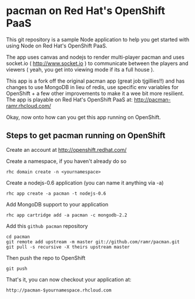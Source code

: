 pacman on Red Hat's OpenShift PaaS
==================================
This git repository is a sample Node application to help you get started
with using Node on Red Hat's OpenShift PaaS.

The app uses canvas and nodejs to render multi-player pacman and uses 
socket.io ( http://www.socket.io ) to communicate between the players and
viewers ( yeah, you get into viewing mode if its a full house ).

This app is a fork off the original pacman app (great job tjgillies!!) and
has changes to use MongoDB in lieu of redis, use specific env variables
for OpenShift + a few other improvements to make it a wee bit more
resilient. The app is playable on Red Hat's OpenShift PaaS at:
     http://pacman-ramr.rhcloud.com/


Okay, now onto how can you get this app running on OpenShift.

Steps to get pacman running on OpenShift
-------

Create an account at http://openshift.redhat.com/

Create a namespace, if you haven't already do so

    rhc domain create -n <yournamespace>

Create a nodejs-0.6 application (you can name it anything via -a)

    rhc app create -a pacman -t nodejs-0.6

Add MongoDB support to your application

    rhc app cartridge add -a pacman -c mongodb-2.2

Add this `github pacman` repository

    cd pacman
    git remote add upstream -m master git://github.com/ramr/pacman.git
    git pull -s recursive -X theirs upstream master
    
Then push the repo to OpenShift

    git push

That's it, you can now checkout your application at:

    http://pacman-$yournamespace.rhcloud.com

